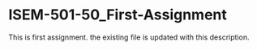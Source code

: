 # ISEM-501-50_First-Assignment
This is first assignment. the existing file is updated with this description.
